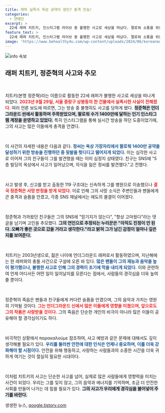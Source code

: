 ```yaml
---
title: 래퍼 실족사 옥상 공약이 원인? 충격 진실!
categories:
  - 연예인
excerpt: >
  22세 래퍼 치트키, 인스타그램 라이브 중 불행한 사고로 세상을 떠났다. 팔로워 소통을 위한 위험한 도전이 끝내 목숨을 앗아간 충격적인 소식, 그의 죽음이 남긴 메세지는 무엇일까?
feature_text: >
  22세 래퍼 치트키, 인스타그램 라이브 중 불행한 사고로 세상을 떠났다. 팔로워 소통을 위한 위험한 도전이 끝내 목숨을 앗아간 충격적인 소식, 그의 죽음이 남긴 메세지는 무엇일까?
image: 'https://www.behealthy4u.com/wp-content/uploads/2024/06/koreanews.jpg'
---
```


<p><img src="https://www.behealthy4u.com/wp-content/uploads/2024/06/koreanews.jpg" alt="info 속보" /></p>

<h2 data-ke-size="size26">래퍼 치트키, 정준혁의 사고와 추모</h2>

<p data-ke-size="size16">&nbsp;</p>

<p>치트키(본명 정준혁)라는 이름으로 활동한 22세 래퍼가 불행한 사고로 세상을 떠나게 되었다. <b><span style="color: #ee2323;">2023년 9월 29일, 서울 중랑구 상봉동의 한 건물에서 실족사한 사실이 전해졌다.</span></b> 여러 언론 보도에 따르면, 그는 방송 중 불행히도 사고를 당하게 됐다. <b><span style="background-color: #21538527;">정준혁은 언더그라운드 씬에서 활동하며 주목받았으며, 팔로워 수가 1400만에 달하는 인기 인스타그램 계정을 운영하고 있었다.</span></b> 특히 인스타그램을 통해 실시간 방송을 하던 도중이었기에, 그의 사고는 많은 이들에게 충격을 안겼다. </p>

<p data-ke-size="size16">&nbsp;</p>

<p>이 사건의 자세한 내용은 다음과 같다. <b><span style="color: #1a5490;">정씨는 옥상 가장자리에서 팔로워 1400만 공약을 달성하기 위한 방송을 진행하던 중 뒷발을 헛디디고 떨어지게 되었다.</span></b> 이는 심각한 사고로 이어져 그의 친구들이 그를 발견했을 때는 이미 심정지 상태였다. 친구는 SNS에 "5층 빌딩의 옥상에서 사고가 일어났으며, 의식을 잃은 정씨를 발견했다."고 전했다.</p>

<p data-ke-size="size16">&nbsp;</p>

<p>사고 발생 후, 신고를 받고 출동한 119 구조대는 신속하게 그를 병원으로 이송했으나 <b><span style="color: #ee2323;">결국 정준혁은 사망 판정을 받게 되었다.</span></b> 이로 인해 그의 사망 소식은 주변인들과 팬들에게 큰 충격과 슬픔을 안겼고, 각종 SNS 채널에서는 애도의 물결이 이어졌다.</p>

<p data-ke-size="size16">&nbsp;</p>

<p>정준혁과 가까왔던 친구들은 그의 SNS에 "믿기지가 않는다", "항상 고마웠다"라는 댓글을 남기며 고인을 추모했다. <b><span style="background-color: #21538527;">그의 연인으로 추정되는 누리꾼은 "아직도 진정이 안 된다. 오빠가 좋은 곳으로 갔을 거라고 생각한다."라고 밝혀 그가 남긴 감정이 얼마나 깊은지를 보여준다.</span></b></p>

<p data-ke-size="size16">&nbsp;</p>

<p>치트키는 2003년생으로, 젊은 나이에 언더그라운드 래퍼로서 활동하였으며, 지난해에는 한 래퍼와의 충돌 사건으로 구설에 오른 바 있다. <b><span style="color: #1a5490;">많은 팬들이 그의 재능과 음악을 높이 평가했으나, 불행한 사고로 인해 그의 경력이 조기에 막을 내리게 되었다.</span></b> 이와 관련하여 언제 어디서든 어떤 일이 일어날지를 모른다는 점에서, 사람들의 경각심을 더욱 높여줄 뿐이다.</p>

<p data-ke-size="size16">&nbsp;</p>

<p>정준혁의 죽음은 팬들과 친구들에게 커다란 슬픔을 안겼으며, 그의 음악과 가치는 영원히 기억될 것이다. <b><span style="color: #ee2323;">그는 언더그라운드 신에서 많은 이들에게 영향을 미쳤으며, 앞으로도 그의 작품은 사랑받을 것이다.</span></b> 그의 죽음은 단순한 개인의 비극이 아니라 많은 이들이 공유해야 할 경각심이기도 하다. </p>

<p data-ke-size="size16">&nbsp;</p>

<p>비극적인 상황에서 παρακαλούμε 참조하여, 사고 예방과 같은 문제에 대해서도 깊이 생각해볼 필요가 있다. <b><span style="color: #1a5490;">우리를 둘러싼 안전에 대한 인식은 언제나 중요하며, 이를 더욱 강화해야 할 시점이다.</span></b> 안전을 위해 행동하고, 사랑하는 사람들과의 소중한 시간을 더욱 귀하게 여기는 것이 절실히 필요한 시대이다. </p>

<p data-ke-size="size16">&nbsp;</p>

<p>이처럼 치트키의 사고는 단순한 사고를 넘어, 실제로 많은 사람들에게 영향력을 미치는 사건이 되었다. 우리는 그를 잊지 않고, 그의 음악과 에너지를 기억하며, 조금 더 안전한 사회를 만들어 나가는 데 힘쓸 필요가 있다. <b><span style="background-color: #21538527;">그의 사고가 우리에게 경각심을 불어넣어 주기를 바란다.</span></b></p>
생생한 뉴스, <a href="https://qoogle.tistory.com" rel="dofollow">qoogle.tistory.com</a>


